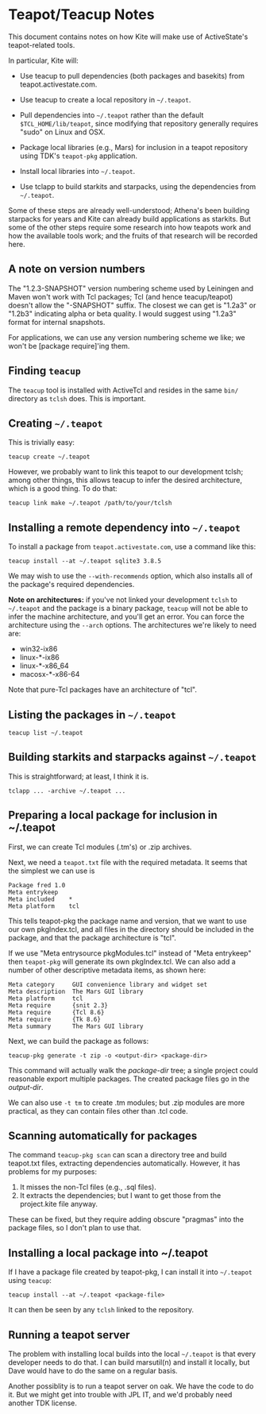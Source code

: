 # Teapot/Teacup Notes

This document contains notes on how Kite will make use of ActiveState's
teapot-related tools.

In particular, Kite will:

* Use teacup to pull dependencies (both packages and basekits) from 
  teapot.activestate.com.

* Use teacup to create a local repository in `~/.teapot`.

* Pull dependencies into `~/.teapot` rather than the default 
  `$TCL_HOME/lib/teapot`, since modifying that repository generally
  requires "sudo" on Linux and OSX.

* Package local libraries (e.g., Mars) for inclusion in a teapot
  repository using TDK's `teapot-pkg` application.

* Install local libraries into `~/.teapot`.

* Use tclapp to build starkits and starpacks, using the dependencies
  from `~/.teapot`.

Some of these steps are already well-understood; Athena's been building
starpacks for years and Kite can already build applications as starkits.
But some of the other steps require some research into how teapots work
and how the available tools work; and the fruits of that research will
be recorded here.

## A note on version numbers

The "1.2.3-SNAPSHOT" version numbering scheme used by Leiningen and Maven
won't work with Tcl packages; Tcl (and hence teacup/teapot) doesn't allow
the "-SNAPSHOT" suffix.  The closest we can get is "1.2a3" or "1.2b3"
indicating alpha or beta quality.  I would suggest using "1.2a3" format
for internal snapshots.  

For applications, we can use any version numbering scheme we like; we won't
be [package require]'ing them.

## Finding `teacup`

The `teacup` tool is installed with ActiveTcl and resides in the same
`bin/` directory as `tclsh` does.  This is important.

## Creating `~/.teapot`

This is trivially easy:

    teacup create ~/.teapot

However, we probably want to link this teapot to our development tclsh;
among other things, this allows teacup to infer the desired architecture,
which is a good thing.  To do that:

    teacup link make ~/.teapot /path/to/your/tclsh

## Installing a remote dependency into `~/.teapot`

To install a package from `teapot.activestate.com`, use a command like
this:

    teacup install --at ~/.teapot sqlite3 3.8.5

We may wish to use the `--with-recommends` option, which also installs all
of the package's required dependencies.

__Note on architectures:__ if you've not linked your development 
`tclsh` to `~/.teapot` and
the package is a binary package, `teacup` will not be able to infer the
machine architecture, and you'll get an error.  You can force the
architecture using the `--arch` options.  The architectures we're likely
to need are:

* win32-ix86
* linux-*-ix86
* linux-*-x86_64
* macosx-*-x86-64

Note that pure-Tcl packages have an architecture of "tcl".

## Listing the packages in `~/.teapot`

    teacup list ~/.teapot

## Building starkits and starpacks against `~/.teapot`

This is straightforward; at least, I think it is.

    tclapp ... -archive ~/.teapot ...

## Preparing a local package for inclusion in ~/.teapot

First, we can create Tcl modules (.tm's) or .zip archives.

Next, we need a `teapot.txt` file with
the required metadata.  It seems that the simplest we can use is

    Package fred 1.0
    Meta entrykeep 
    Meta included    *
    Meta platform    tcl

This tells teapot-pkg the package name and version, that we want to use
our own pkgIndex.tcl, and all files in the directory should be included
in the package, and that the package architecture is "tcl".

If we use "Meta entrysource pkgModules.tcl" instead of 
"Meta entrykeep" then `teapot-pkg` will generate its own pkgIndex.tcl.
We can also add a number of other descriptive metadata items, as shown
here:

    Meta category     GUI convenience library and widget set
    Meta description  The Mars GUI library
    Meta platform     tcl
    Meta require      {snit 2.3}
    Meta require      {Tcl 8.6}
    Meta require      {Tk 8.6}
    Meta summary      The Mars GUI library

Next, we can build the package as follows:

    teacup-pkg generate -t zip -o <output-dir> <package-dir>

This command will actually walk the _package-dir_ tree; a single
project could reasonable export multiple packages.  The created
package files go in the _output-dir_.

We can also use `-t tm` to create .tm modules; but .zip modules are 
more practical, as they can contain files other than .tcl code.

## Scanning automatically for packages

The command `teacup-pkg scan` can scan a directory tree and
build teapot.txt files, extracting dependencies automatically.  However,
it has problems for my purposes:

1. It misses the non-Tcl files (e.g., .sql files).
2. It extracts the dependencies; but I want to get those from the 
   project.kite file anyway.

These can be fixed, but they require adding obscure "pragmas" into the
package files, so I don't plan to use that.

## Installing a local package into ~/.teapot

If I have a package file created by teapot-pkg, I can install it into
`~/.teapot` using `teacup`:

    teacup install --at ~/.teapot <package-file>

It can then be seen by any `tclsh` linked to the repository.

## Running a teapot server

The problem with installing local builds into the local `~/.teapot` is
that every developer needs to do that.  I can build marsutil(n) 
and install it locally, but Dave would have to do the same on a regular
basis.

Another possiblity is to run a teapot server on oak.  We have the
code to do it.  But we might get into trouble with JPL IT, and we'd
probably need another TDK license.